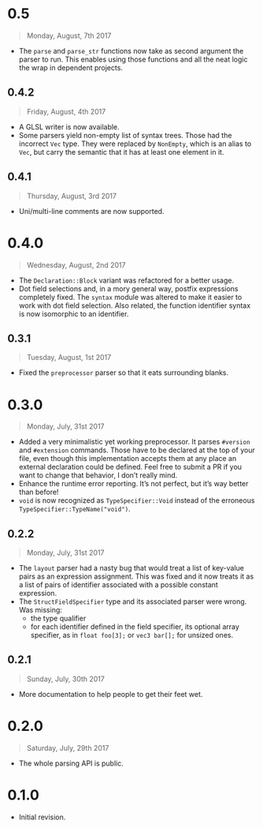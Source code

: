 # 0.5

> Monday, August, 7th 2017

- The `parse` and `parse_str` functions now take as second argument the parser to run. This enables
  using those functions and all the neat logic the wrap in dependent projects.

## 0.4.2

> Friday, August, 4th 2017

- A GLSL writer is now available.
- Some parsers yield non-empty list of syntax trees. Those had the incorrect `Vec` type. They were
  replaced by `NonEmpty`, which is an alias to `Vec`, but carry the semantic that it has at least
  one element in it.

## 0.4.1

> Thursday, August, 3rd 2017

- Uni/multi-line comments are now supported.

# 0.4.0

> Wednesday, August, 2nd 2017

- The `Declaration::Block` variant was refactored for a better usage.
- Dot field selections and, in a mory general way, postfix expressions completely fixed. The
  `syntax` module was altered to make it easier to work with dot field selection. Also related,
  the function identifier syntax is now isomorphic to an identifier.

## 0.3.1

> Tuesday, August, 1st 2017

- Fixed the `preprocessor` parser so that it eats surrounding blanks.

# 0.3.0

> Monday, July, 31st 2017

- Added a very minimalistic yet working preprocessor. It parses `#version` and `#extension`
  commands. Those have to be declared at the top of your file, even though this implementation
  accepts them at any place an external declaration could be defined. Feel free to submit a PR
  if you want to change that behavior, I don’t really mind.
- Enhance the runtime error reporting. It’s not perfect, but it’s way better than before!
- `void` is now recognized as `TypeSpecifier::Void` instead of the erroneous
  `TypeSpecifier::TypeName("void")`.

## 0.2.2

> Monday, July, 31st 2017

- The `layout` parser had a nasty bug that would treat a list of key-value pairs as an expression
  assignment. This was fixed and it now treats it as a list of pairs of identifier associated with a
  possible constant expression.
- The `StructFieldSpecifier` type and its associated parser were wrong. Was missing:
  + the type qualifier
  + for each identifier defined in the field specifier, its optional array specifier, as in
    `float foo[3];` or `vec3 bar[];` for unsized ones.

## 0.2.1

> Sunday, July, 30th 2017

- More documentation to help people to get their feet wet.

# 0.2.0

> Saturday, July, 29th 2017

- The whole parsing API is public.

# 0.1.0

- Initial revision.
